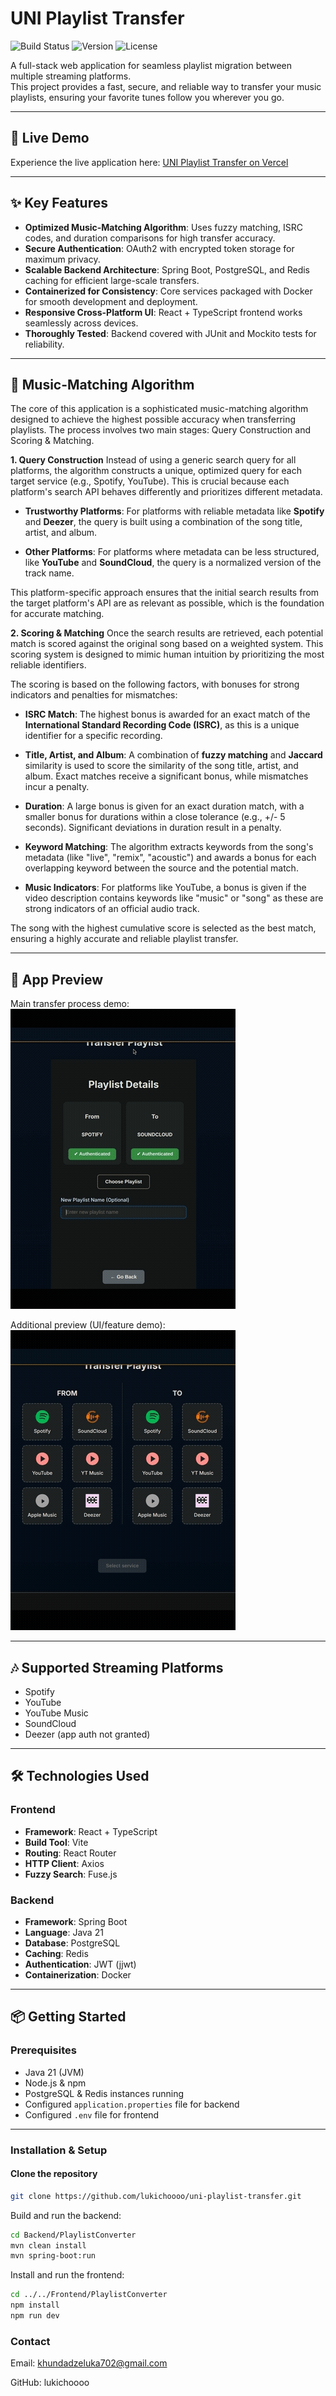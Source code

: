 # UNI Playlist Transfer

![Build Status](https://img.shields.io/badge/build-passing-brightgreen)
![Version](https://img.shields.io/badge/version-1.2.1-blue)
![License](https://img.shields.io/badge/license-SpringBoot_3.5.4-orange)

A full-stack web application for seamless playlist migration between multiple streaming platforms.  
This project provides a fast, secure, and reliable way to transfer your music playlists, ensuring your favorite tunes follow you wherever you go.

---

## 🚀 Live Demo
Experience the live application here: [UNI Playlist Transfer on Vercel](https://uni-playlist-transfer.vercel.app/)

---

## ✨ Key Features
- **Optimized Music-Matching Algorithm**: Uses fuzzy matching, ISRC codes, and duration comparisons for high transfer accuracy.  
- **Secure Authentication**: OAuth2 with encrypted token storage for maximum privacy.  
- **Scalable Backend Architecture**: Spring Boot, PostgreSQL, and Redis caching for efficient large-scale transfers.  
- **Containerized for Consistency**: Core services packaged with Docker for smooth development and deployment.  
- **Responsive Cross-Platform UI**: React + TypeScript frontend works seamlessly across devices.  
- **Thoroughly Tested**: Backend covered with JUnit and Mockito tests for reliability.  

---

## 🧠 Music-Matching Algorithm
The core of this application is a sophisticated music-matching algorithm designed to achieve the highest possible accuracy when transferring playlists. The process involves two main stages: Query Construction and Scoring & Matching.

**1. Query Construction**
Instead of using a generic search query for all platforms, the algorithm constructs a unique, optimized query for each target service (e.g., Spotify, YouTube). This is crucial because each platform's search API behaves differently and prioritizes different metadata.

- **Trustworthy Platforms**: For platforms with reliable metadata like **Spotify** and **Deezer**, the query is built using a combination of the song title, artist, and album.

- **Other Platforms**: For platforms where metadata can be less structured, like **YouTube** and **SoundCloud**, the query is a normalized version of the track name.

This platform-specific approach ensures that the initial search results from the target platform's API are as relevant as possible, which is the foundation for accurate matching.

**2. Scoring & Matching**
Once the search results are retrieved, each potential match is scored against the original song based on a weighted system. This scoring system is designed to mimic human intuition by prioritizing the most reliable identifiers.

The scoring is based on the following factors, with bonuses for strong indicators and penalties for mismatches:

- **ISRC Match**: The highest bonus is awarded for an exact match of the **International Standard Recording Code (ISRC)**, as this is a unique identifier for a specific recording.

- **Title, Artist, and Album**: A combination of **fuzzy matching** and **Jaccard** similarity is used to score the similarity of the song title, artist, and album. Exact matches receive a significant bonus, while mismatches incur a penalty.

- **Duration**: A large bonus is given for an exact duration match, with a smaller bonus for durations within a close tolerance (e.g., +/- 5 seconds). Significant deviations in duration result in a penalty.

- **Keyword Matching**: The algorithm extracts keywords from the song's metadata (like "live", "remix", "acoustic") and awards a bonus for each overlapping keyword between the source and the potential match.

- **Music Indicators**: For platforms like YouTube, a bonus is given if the video description contains keywords like "music" or "song" as these are strong indicators of an official audio track.

The song with the highest cumulative score is selected as the best match, ensuring a highly accurate and reliable playlist transfer.

---

## 🎥 App Preview
Main transfer process demo:  
![Playlist Transfer Demo 1](./assets/uni-gif-1.gif)

Additional preview (UI/feature demo):  
![Playlist Transfer Demo 2](./assets/uni-gif-2.gif)

---

## 🎶 Supported Streaming Platforms
- Spotify  
- YouTube  
- YouTube Music  
- SoundCloud  
- Deezer   (app auth not granted)

---

## 🛠️ Technologies Used

### Frontend
- **Framework**: React + TypeScript  
- **Build Tool**: Vite  
- **Routing**: React Router  
- **HTTP Client**: Axios  
- **Fuzzy Search**: Fuse.js  

### Backend
- **Framework**: Spring Boot  
- **Language**: Java 21  
- **Database**: PostgreSQL  
- **Caching**: Redis  
- **Authentication**: JWT (jjwt)  
- **Containerization**: Docker  

---

## 📦 Getting Started

### Prerequisites
- Java 21 (JVM)  
- Node.js & npm  
- PostgreSQL & Redis instances running  
- Configured `application.properties` file for backend  
- Configured `.env` file for frontend  

---

### Installation & Setup

#### Clone the repository
```bash
git clone https://github.com/lukichoooo/uni-playlist-transfer.git
```


Build and run the backend:
```bash
cd Backend/PlaylistConverter
mvn clean install
mvn spring-boot:run
```

Install and run the frontend:
```bash
cd ../../Frontend/PlaylistConverter
npm install
npm run dev
```

### Contact

Email: khundadzeluka702@gmail.com

GitHub: lukichoooo
